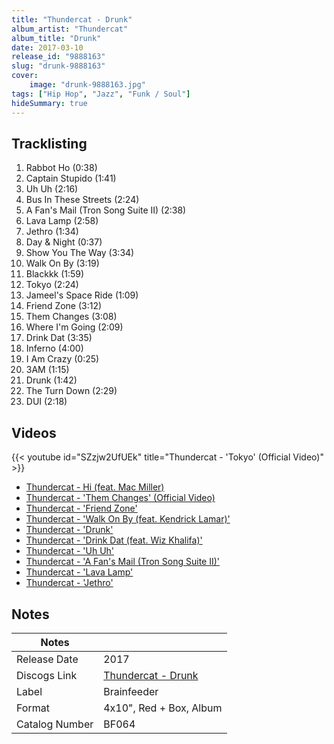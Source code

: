 ```yaml
---
title: "Thundercat - Drunk"
album_artist: "Thundercat"
album_title: "Drunk"
date: 2017-03-10
release_id: "9888163"
slug: "drunk-9888163"
cover:
    image: "drunk-9888163.jpg"
tags: ["Hip Hop", "Jazz", "Funk / Soul"]
hideSummary: true
---
```


## Tracklisting
1. Rabbot Ho (0:38)
2. Captain Stupido (1:41)
3. Uh Uh (2:16)
4. Bus In These Streets (2:24)
5. A Fan's Mail (Tron Song Suite II) (2:38)
6. Lava Lamp (2:58)
7. Jethro (1:34)
8. Day & Night (0:37)
9. Show You The Way (3:34)
10. Walk On By (3:19)
11. Blackkk (1:59)
12. Tokyo (2:24)
13. Jameel's Space Ride (1:09)
14. Friend Zone (3:12)
15. Them Changes (3:08)
16. Where I'm Going (2:09)
17. Drink Dat (3:35)
18. Inferno (4:00)
19. I Am Crazy (0:25)
20. 3AM (1:15)
21. Drunk (1:42)
22. The Turn Down (2:29)
23. DUI (2:18)

## Videos
{{< youtube id="SZzjw2UfUEk" title="Thundercat - 'Tokyo' (Official Video)" >}}
- [Thundercat - Hi (feat. Mac Miller)](https://www.youtube.com/watch?v=_lRqsAVBonI)
- [Thundercat - 'Them Changes' (Official Video)](https://www.youtube.com/watch?v=GNCd_ERZvZM)
- [Thundercat - 'Friend Zone'](https://www.youtube.com/watch?v=FqE_H1A-8B4)
- [Thundercat - 'Walk On By (feat. Kendrick Lamar)'](https://www.youtube.com/watch?v=wV8HYokDWeE)
- [Thundercat - 'Drunk'](https://www.youtube.com/watch?v=McA_CgwoG-w)
- [Thundercat - 'Drink Dat (feat. Wiz Khalifa)'](https://www.youtube.com/watch?v=_pxpTZpdZ-U)
- [Thundercat - 'Uh Uh'](https://www.youtube.com/watch?v=9lHjeEkS1WE)
- [Thundercat - 'A Fan's Mail (Tron Song Suite II)'](https://www.youtube.com/watch?v=g8f5CtP0nT4)
- [Thundercat - 'Lava Lamp'](https://www.youtube.com/watch?v=KMPjX_3snfM)
- [Thundercat - 'Jethro'](https://www.youtube.com/watch?v=_ukKdTBwxCA)

## Notes

| Notes          |             |
| ---------------| ----------- |
| Release Date   | 2017 |
| Discogs Link   | [Thundercat - Drunk](https://www.discogs.com/release/9888163) |
| Label          | Brainfeeder |
| Format         | 4x10\", Red + Box, Album |
| Catalog Number | BF064 |

